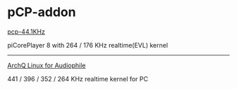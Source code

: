 # pCP-addon

[pcp-44.1KHz](https://github.com/sam0402/pcp-44.1KHz)

piCorePlayer 8 with 264 / 176 KHz realtime(EVL) kernel

---

[ArchQ Linux for Audiophile](https://github.com/sam0402/ArchQ) 

441 / 396 / 352 / 264 KHz realtime kernel for PC
